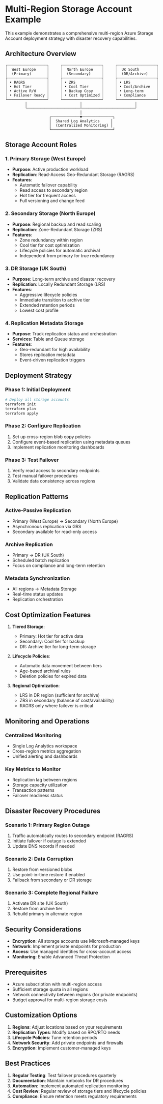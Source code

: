 # Multi-Region Storage Account Example

This example demonstrates a comprehensive multi-region Azure Storage Account deployment strategy with disaster recovery capabilities.

## Architecture Overview

```
┌──────────────────┐     ┌──────────────────┐     ┌──────────────────┐
│  West Europe     │     │  North Europe    │     │  UK South        │
│  (Primary)       │     │  (Secondary)     │     │  (DR/Archive)    │
├──────────────────┤     ├──────────────────┤     ├──────────────────┤
│ • RAGRS          │     │ • ZRS            │     │ • LRS            │
│ • Hot Tier       │     │ • Cool Tier      │     │ • Cool/Archive   │
│ • Active R/W     │     │ • Backup Copy    │     │ • Long-term      │
│ • Failover Ready │     │ • Cost Optimized │     │ • Compliance     │
└──────────────────┘     └──────────────────┘     └──────────────────┘
         │                        │                        │
         └────────────────────────┴────────────────────────┘
                                  │
                    ┌─────────────▼──────────────┐
                    │  Shared Log Analytics     │
                    │  (Centralized Monitoring) │
                    └────────────────────────────┘
```

## Storage Account Roles

### 1. Primary Storage (West Europe)
- **Purpose**: Active production workload
- **Replication**: Read-Access Geo-Redundant Storage (RAGRS)
- **Features**:
  - Automatic failover capability
  - Read access to secondary region
  - Hot tier for frequent access
  - Full versioning and change feed

### 2. Secondary Storage (North Europe)
- **Purpose**: Regional backup and read scaling
- **Replication**: Zone-Redundant Storage (ZRS)
- **Features**:
  - Zone redundancy within region
  - Cool tier for cost optimization
  - Lifecycle policies for automatic archival
  - Independent from primary for true redundancy

### 3. DR Storage (UK South)
- **Purpose**: Long-term archive and disaster recovery
- **Replication**: Locally Redundant Storage (LRS)
- **Features**:
  - Aggressive lifecycle policies
  - Immediate transition to archive tier
  - Extended retention periods
  - Lowest cost profile

### 4. Replication Metadata Storage
- **Purpose**: Track replication status and orchestration
- **Services**: Table and Queue storage
- **Features**:
  - Geo-redundant for high availability
  - Stores replication metadata
  - Event-driven replication triggers

## Deployment Strategy

### Phase 1: Initial Deployment
```bash
# Deploy all storage accounts
terraform init
terraform plan
terraform apply
```

### Phase 2: Configure Replication
1. Set up cross-region blob copy policies
2. Configure event-based replication using metadata queues
3. Implement replication monitoring dashboards

### Phase 3: Test Failover
1. Verify read access to secondary endpoints
2. Test manual failover procedures
3. Validate data consistency across regions

## Replication Patterns

### Active-Passive Replication
- Primary (West Europe) → Secondary (North Europe)
- Asynchronous replication via GRS
- Secondary available for read-only access

### Archive Replication
- Primary → DR (UK South)
- Scheduled batch replication
- Focus on compliance and long-term retention

### Metadata Synchronization
- All regions → Metadata Storage
- Real-time status updates
- Replication orchestration

## Cost Optimization Features

1. **Tiered Storage**:
   - Primary: Hot tier for active data
   - Secondary: Cool tier for backup
   - DR: Archive tier for long-term storage

2. **Lifecycle Policies**:
   - Automatic data movement between tiers
   - Age-based archival rules
   - Deletion policies for expired data

3. **Regional Optimization**:
   - LRS in DR region (sufficient for archive)
   - ZRS in secondary (balance of cost/availability)
   - RAGRS only where failover is critical

## Monitoring and Operations

### Centralized Monitoring
- Single Log Analytics workspace
- Cross-region metrics aggregation
- Unified alerting and dashboards

### Key Metrics to Monitor
- Replication lag between regions
- Storage capacity utilization
- Transaction patterns
- Failover readiness status

## Disaster Recovery Procedures

### Scenario 1: Primary Region Outage
1. Traffic automatically routes to secondary endpoint (RAGRS)
2. Initiate failover if outage is extended
3. Update DNS records if needed

### Scenario 2: Data Corruption
1. Restore from versioned blobs
2. Use point-in-time restore if enabled
3. Failback from secondary or DR storage

### Scenario 3: Complete Regional Failure
1. Activate DR site (UK South)
2. Restore from archive tier
3. Rebuild primary in alternate region

## Security Considerations

- **Encryption**: All storage accounts use Microsoft-managed keys
- **Network**: Implement private endpoints for production
- **Access**: Use managed identities for cross-account access
- **Monitoring**: Enable Advanced Threat Protection

## Prerequisites

- Azure subscription with multi-region access
- Sufficient storage quota in all regions
- Network connectivity between regions (for private endpoints)
- Budget approval for multi-region storage costs

## Customization Options

1. **Regions**: Adjust locations based on your requirements
2. **Replication Types**: Modify based on RPO/RTO needs
3. **Lifecycle Policies**: Tune retention periods
4. **Network Security**: Add private endpoints and firewalls
5. **Encryption**: Implement customer-managed keys

## Best Practices

1. **Regular Testing**: Test failover procedures quarterly
2. **Documentation**: Maintain runbooks for DR procedures
3. **Automation**: Implement automated replication monitoring
4. **Cost Review**: Regular review of storage tiers and lifecycle policies
5. **Compliance**: Ensure retention meets regulatory requirements